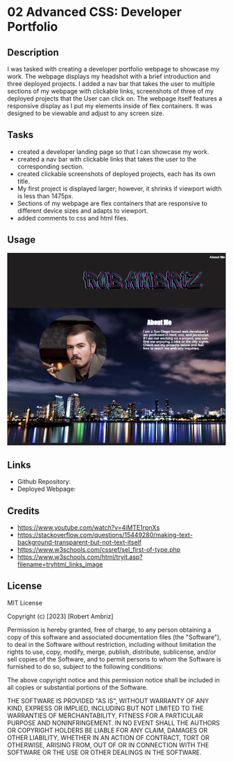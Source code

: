 # 02 Advanced CSS: Developer Portfolio

## Description

I was tasked with creating a developer portfolio webpage to showcase my work. The webpage displays my headshot with a brief introduction and three deployed projects. I added a nav bar that takes the user to multiple sections of my webpage with clickable links, screenshots of three of my deployed projects that the User can click on. The webpage itself features a responsive display as I put my elements inside of flex containers. It was designed to be viewable and adjust to any screen size.

## Tasks 

- created a developer landing page so that I can showcase my work.
- created a nav bar with clickable links that takes the user to the corresponding section.
- created clickable screenshots of deployed projects, each has its own title.
- My first project is displayed larger; however, it shrinks if viewport width is less than 1475px.
- Sections of my webpage are flex containers that are responsive to different device sizes and adapts to viewport.
- added comments to css and html files.

## Usage

![Alt text](<Assets/images/Screenshot Devfolio-deux.png>)

## Links

- Github Repository:
- Deployed Webpage:

## Credits

- https://www.youtube.com/watch?v=4iMTE1rpnXs
- https://stackoverflow.com/questions/15449280/making-text-background-transparent-but-not-text-itself
- https://www.w3schools.com/cssref/sel_first-of-type.php
- https://www.w3schools.com/html/tryit.asp?filename=tryhtml_links_image

## License

MIT License

Copyright (c) [2023] [Robert Ambriz]

Permission is hereby granted, free of charge, to any person obtaining a copy
of this software and associated documentation files (the "Software"), to deal
in the Software without restriction, including without limitation the rights
to use, copy, modify, merge, publish, distribute, sublicense, and/or sell
copies of the Software, and to permit persons to whom the Software is
furnished to do so, subject to the following conditions:

The above copyright notice and this permission notice shall be included in all
copies or substantial portions of the Software.

THE SOFTWARE IS PROVIDED "AS IS", WITHOUT WARRANTY OF ANY KIND, EXPRESS OR
IMPLIED, INCLUDING BUT NOT LIMITED TO THE WARRANTIES OF MERCHANTABILITY,
FITNESS FOR A PARTICULAR PURPOSE AND NONINFRINGEMENT. IN NO EVENT SHALL THE
AUTHORS OR COPYRIGHT HOLDERS BE LIABLE FOR ANY CLAIM, DAMAGES OR OTHER
LIABILITY, WHETHER IN AN ACTION OF CONTRACT, TORT OR OTHERWISE, ARISING FROM,
OUT OF OR IN CONNECTION WITH THE SOFTWARE OR THE USE OR OTHER DEALINGS IN THE
SOFTWARE.